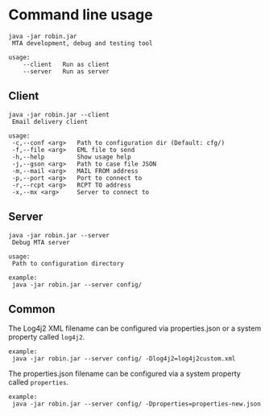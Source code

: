 Command line usage
==================

    java -jar robin.jar
     MTA development, debug and testing tool

    usage:
        --client   Run as client
        --server   Run as server

Client
------

    java -jar robin.jar --client
     Email delivery client

    usage:
     -c,--conf <arg>   Path to configuration dir (Default: cfg/)
     -f,--file <arg>   EML file to send
     -h,--help         Show usage help
     -j,--gson <arg>   Path to case file JSON
     -m,--mail <arg>   MAIL FROM address
     -p,--port <arg>   Port to connect to
     -r,--rcpt <arg>   RCPT TO address
     -x,--mx <arg>     Server to connect to

Server
------

    java -jar robin.jar --server
     Debug MTA server

    usage:
     Path to configuration directory

    example:
     java -jar robin.jar --server config/

Common
------

The Log4j2 XML filename can be configured via properties.json or a system property called `log4j2`.

    example:
     java -jar robin.jar --server config/ -Dlog4j2=log4j2custom.xml

The properties.json filename can be configured via a system property called `properties`.

    example:
     java -jar robin.jar --server config/ -Dproperties=properties-new.json
